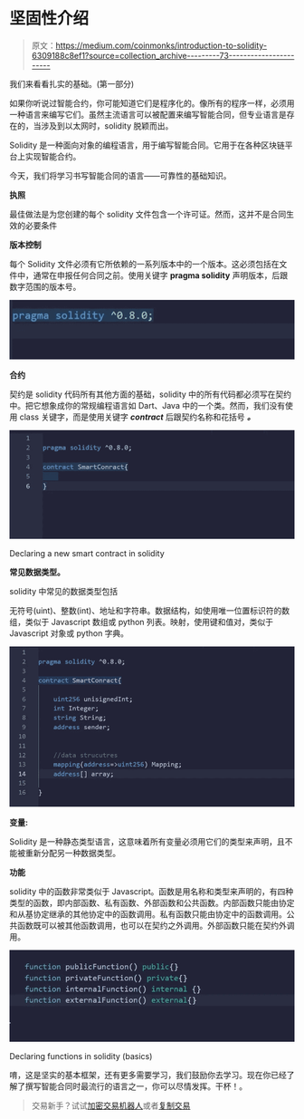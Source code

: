 # 坚固性介绍

> 原文：<https://medium.com/coinmonks/introduction-to-solidity-6309188c8ef1?source=collection_archive---------73----------------------->

我们来看看扎实的基础。(第一部分)

如果你听说过智能合约，你可能知道它们是程序化的。像所有的程序一样，必须用一种语言来编写它们。虽然主流语言可以被配置来编写智能合同，但专业语言是存在的，当涉及到以太网时，solidity 脱颖而出。

Solidity 是一种面向对象的编程语言，用于编写智能合同。它用于在各种区块链平台上实现智能合约。

今天，我们将学习书写智能合同的语言——可靠性的基础知识。

**执照**

最佳做法是为您创建的每个 solidity 文件包含一个许可证。然而，这并不是合同生效的必要条件

**版本控制**

每个 Solidity 文件必须有它所依赖的一系列版本中的一个版本。这必须包括在文件中，通常在申报任何合同之前。使用关键字 **pragma solidity** 声明版本，后跟数字范围的版本号。

![](img/3cfee4b001298e42cc10d6b0d4775f83.png)

**合约**

契约是 solidity 代码所有其他方面的基础，solidity 中的所有代码都必须写在契约中。把它想象成你的常规编程语言如 Dart、Java 中的一个类。然而，我们没有使用 class 关键字，而是使用关键字 ***contract*** 后跟契约名称和花括号 ***。***

![](img/dc2ec250e73fb1d394bcd93c8665e94b.png)

Declaring a new smart contract in solidity

**常见数据类型。**

solidity 中常见的数据类型包括

无符号(uint)、整数(int)、地址和字符串。数据结构，如使用唯一位置标识符的数组，类似于 Javascript 数组或 python 列表。映射，使用键和值对，类似于 Javascript 对象或 python 字典。

![](img/60b788902a26a29c97b0d2c7aa256a3b.png)

**变量:**

Solidity 是一种静态类型语言，这意味着所有变量必须用它们的类型来声明，且不能被重新分配另一种数据类型。

**功能**

solidity 中的函数非常类似于 Javascript。函数是用名称和类型来声明的，有四种类型的函数，即内部函数、私有函数、外部函数和公共函数。内部函数只能由协定和从基协定继承的其他协定中的函数调用。私有函数只能由协定中的函数调用。公共函数既可以被其他函数调用，也可以在契约之外调用。外部函数只能在契约外调用。

![](img/9697fef72a415079601f049d09166af7.png)

Declaring functions in solidity (basics)

唷，这是坚实的基本框架，还有更多需要学习，我们鼓励你去学习。现在你已经了解了撰写智能合同时最流行的语言之一，你可以尽情发挥。干杯！。

> 交易新手？试试[加密交易机器人](/coinmonks/crypto-trading-bot-c2ffce8acb2a)或者[复制交易](/coinmonks/top-10-crypto-copy-trading-platforms-for-beginners-d0c37c7d698c)